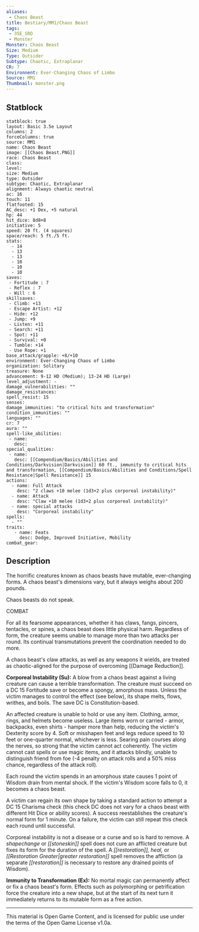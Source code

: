 ```yaml
---
aliases:
 - Chaos Beast
title: Bestiary/MM1/Chaos Beast
tags: 
 - 35E_SRD
 - Monster
Monster: Chaos Beast
Size: Medium
Type: Outsider
Subtype: Chaotic, Extraplanar
CR: 7
Environnent: Ever-Changing Chaos of Limbo
Source: MM1
Thumbnail: monster.png
---
```


## Statblock

```statblock
statblock: true
layout: Basic 3.5e Layout
columns: 2
forceColumns: true
source: MM1 
name: Chaos Beast
image: [[Chaos Beast.PNG]]
race: Chaos Beast
class: 
level: 
size: Medium
type: Outsider
subtype: Chaotic, Extraplanar
alignment: Always chaotic neutral
ac: 16
touch: 11
flatfooted: 15
AC_desc: +1 Dex, +5 natural
hp: 44
hit_dice: 8d8+8
initiative: 5
speed: 20 ft. (4 squares)
space/reach: 5 ft./5 ft.
stats:
  - 14
  - 13
  - 13
  - 10
  - 10
  - 10
saves:
 - Fortitude : 7
 - Reflex : 7
 - Will : 6
skillsaves:
 - Climb: +13
 - Escape Artist: +12
 - Hide: +12
 - Jump: +9
 - Listen: +11
 - Search: +11
 - Spot: +11
 - Survival: +0
 - Tumble: +14
 - Use Rope: +1
base_attack/grapple: +8/+10
environment: Ever-Changing Chaos of Limbo
organization: Solitary
treasure: None
advancement: 9-12 HD (Medium); 13-24 HD (Large)
level_adjustment: -
damage_vulnerabilities: ""
damage_resistances: 
spell_resist: 15
senses: 
damage_immunities: "to critical hits and transformation"
condition_immunities: ""
languages: ""
cr: 7
aura: ""
spell-like_abilities:
 - name: 
   desc: 
special_qualities:
 - name:
   desc: [[Compendium/Basics/Abilities and Conditions/Darkvision|Darkvision]] 60 ft., immunity to critical hits and transformation, [[Compendium/Basics/Abilities and Conditions/Spell Resistance|Spell Resistance]] 15
actions:
  - name: Full Attack
    desc: "2 claws +10 melee (1d3+2 plus corporeal instability)"
  - name: Attack
    desc: "Claw +10 melee (1d3+2 plus corporeal instability)"
  - name: special attacks
    desc: "Corporeal instability"
spells:
  - ""
traits:
   - name: Feats
     desc: Dodge, Improved Initiative, Mobility
combat_gear:  
```

## Description



The horrific creatures known as chaos beasts have mutable, ever-changing forms. A chaos beast's dimensions vary, but it always weighs about 200 pounds.

Chaos beasts do not speak.

COMBAT

For all its fearsome appearances, whether it has claws, fangs, pincers, tentacles, or spines, a chaos beast does little physical harm. Regardless of form, the creature seems unable to manage more than two attacks per round. Its continual transmutations prevent the coordination needed to do more.

A chaos beast's claw attacks, as well as any weapons it wields, are treated as chaotic-aligned for the purpose of overcoming [[Damage Reduction]].


**Corporeal Instability (Su):** A blow from a chaos beast against a living creature can cause a terrible transformation. The creature must succeed on a DC 15 Fortitude save or become a spongy, amorphous mass. Unless the victim manages to control the effect (see below), its shape melts, flows, writhes, and boils. The save DC is Constitution-based.

An affected creature is unable to hold or use any item. Clothing, armor, rings, and helmets become useless. Large items worn or carried - armor, backpacks, even shirts - hamper more than help, reducing the victim's Dexterity score by 4. Soft or misshapen feet and legs reduce speed to 10 feet or one-quarter normal, whichever is less. Searing pain courses along the nerves, so strong that the victim cannot act coherently. The victim cannot cast spells or use magic items, and it attacks blindly, unable to distinguish friend from foe (-4 penalty on attack rolls and a 50% miss chance, regardless of the attack roll).

Each round the victim spends in an amorphous state causes 1 point of Wisdom drain from mental shock. If the victim's Wisdom score falls to 0, it becomes a chaos beast.

A victim can regain its own shape by taking a standard action to attempt a DC 15 Charisma check (this check DC does not vary for a chaos beast with different Hit Dice or ability scores). A success reestablishes the creature's normal form for 1 minute. On a failure, the victim can still repeat this check each round until successful.

Corporeal instability is not a disease or a curse and so is hard to remove. A *shapechange* or *[[stoneskin]]* spell does not cure an afflicted creature but fixes its form for the duration of the spell. A *[[restoration]], heal,* or *[[Restoration Greater|greater restoration]]* spell removes the affliction (a separate *[[restoration]]* is necessary to restore any drained points of Wisdom).


**Immunity to Transformation (Ex):** No mortal magic can permanently affect or fix a chaos beast's form. Effects such as polymorphing or petrification force the creature into a new shape, but at the start of its next turn it immediately returns to its mutable form as a free action.

---

This material is Open Game Content, and is licensed for public use under the terms of the Open Game License v1.0a.
